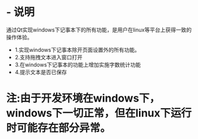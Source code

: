 # - 说明
通过Qt实现windows下记事本下的所有功能，是用户在linux等平台上获得一致的操作体验。
* 1.实现windows下记事本除开页面设置外的所有功能。
* 2.支持拖拽文本进入窗口打开
* 3.在windows下记事本的功能上增加实施字数统计功能
* 4.提示文本是否已保存

# 注:由于开发环境在windows下，windows下一切正常，但在linux下运行时可能存在部分异常。
